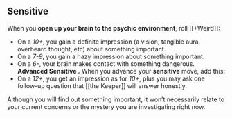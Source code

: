 ## Sensitive

When you **open up your brain to the psychic environment**, roll [[+Weird]]: 
- On a *10+*, you gain a definite impression (a vision, tangible aura, overheard thought, etc) about something important. 
- On a *7-9*, you gain a hazy impression about something important. 
- On a *6-*, your brain makes contact with something dangerous. **Advanced Sensitive .** When you advance your **sensitive** move, add this: 
- On a *12+*, you get an impression as for *10+*, plus you may ask one follow-up question that [[the Keeper]] will answer honestly.

Although you will find out something important, it won’t necessarily relate to your current concerns or the mystery you are investigating right now.